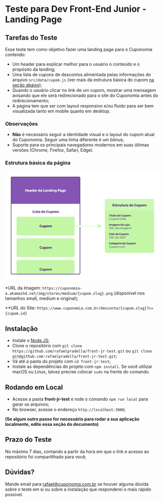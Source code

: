 # Teste para Dev Front-End Junior - Landing Page
## Tarefas do Teste
Esse teste tem como objetivo fazer uma landing page para o Cuponomia contendo:

* Um header para explicar melhor para o usuário o conteúdo e o propósito da landing;
* Uma lista de cupons de descontos alimentada pelas informações do arquivo `src/data/cupom.js` (ver mais da estrutura básica do cupom [na seção abaixo](#estrutura-básica-da-página));
* Quando o usuário clicar no link de um cupom, mostrar uma mensagem avisando que ele será redirecionado para o site do Cuponomia antes do redirecionamento;
* A página tem que ser com layout responsivo e/ou fluido para ser bem visualizada tanto em mobile quanto em desktop.

### Observações
* **Não** é necessário seguir a identidade visual e o layout do cupom atual do Cuponomia. Seguir uma linha diferente é um bônus;
* Suporte para os principais navegadores modernos em suas últimas versões (Chrome, Firefox, Safari, Edge).

### Estrutura básica da página
![alt text](docs/esquema_teste.png)

*URL da Imagem: `https://cuponomia-a.akamaihd.net/img/stores/medium/{cupom.slug}.png` (disponível nos tamanhos small, medium e original);

**URL do Site: `https://www.cuponomia.com.br/desconto/{cupom.slug}?c={cupom.id}`

##  Instalação
* Instale o [Node.JS](https://nodejs.org/en/);
* Clone o repositório com `git clone https://github.com/rafaelpradella/front-jr-test.git` ou `git clone git@github.com:rafaelpradella/front-jr-test.git`;
* Vá até a pasta do projeto com `cd front-jr-test`;
* Instale as dependências do projeto com `npm install`. Se você utilizar macOS ou Linux, talvez precise colocar `sudo` na frente do comando.

## Rodando em Local
* Acesse a pasta **front-jr-test** e rode o comando `npm run local` para gerar os arquivos;
* No browser, acesse o endereço `http://localhost:3000`;

**(Se algum outro passo for necessário para rodar a sua aplicação localmente, edite essa seção do documento)**


## Prazo do Teste
No máximo 7 dias, contando a partir da hora em que o link e acesso ao repositório foi compartilhado para você;

## Dúvidas?
Mande email para <rafael@cuponomia.com.br> se houver alguma dúvida sobre o teste em si ou sobre a instalação que responderei o mais rápido possível.
